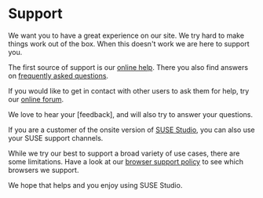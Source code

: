 # Support

We want you to have a great experience on our site. We try hard to make things
work out of the box. When this doesn't work we are here to support you.

The first source of support is our [online help]. There you also find answers
on [frequently asked questions].

If you would like to get in contact with other users to ask them for help, try
our [online forum].

We love to hear your [feedback], and will also try to answer your questions.

If you are a customer of the onsite version of [SUSE Studio][onsite], you can
also use your SUSE support channels.

While we try our best to support a broad variety of use cases, there are some
limitations. Have a look at our [browser support policy] to see which browsers
we support.

We hope that helps and you enjoy using SUSE Studio.


[online help]: ../overview.html
[frequently asked questions]: ../faq/index.html
[online forum]: http://susestudio.com/forum
[onsite]: https://www.suse.com/products/susestudio/
[browser support policy]: ../faq/browser_policy.html
